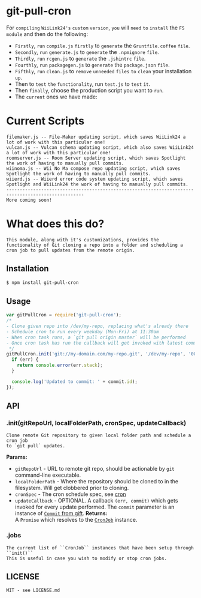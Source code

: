 # git-pull-cron<br>
For ```compiling``` ```WiiLink24's``` ```custom``` ```version```, ```you``` will ```need``` ```to``` ```install``` the ```FS``` ```module``` and then do the following:<br>
- ```Firstly```, ```run``` ```compile.js``` ```firstly``` to ```generate``` the ```Gruntfile.coffee``` ```file```.<br>
- ```Secondly```, ```run``` ```generate.js``` to ```generate``` the ```.npmignore``` ```file```.<br>
- ```Thirdly```, ```run``` ```rcgen.js``` to ```generate``` the ```.jshintrc``` ```file```.<br>
- ```Fourthly```, ```run``` ```packagegen.js``` to ```generate``` the ```package.json``` ```file```.<br>
- ```Fifthly```, ```run``` ```clean.js``` to ```remove``` ```unneeded```  ```files``` ```to``` ```clean``` your installation ```up```.<br>
- Then to ```test``` ```the``` ```functionality```, run ``test.js`` to ```test``` ```it```.<br>
- Then ```finally```, choose the production script you want to ```run```.<br>
- The ```current``` ones we have made:<br>
# Current Scripts
```
filemaker.js -- File-Maker updating script, which saves WiiLink24 a lot of work with this particular one!
vulcan.js -- Vulcan schema updating script, which also saves WiiLink24 a lot of work with this particular one!
roomserver.js -- Room Server updating script, which saves Spotlight the work of having to manually pull commits.
wiinoma.js -- Wii No Ma compose repo updating script, which saves Spotlight the work of having to manually pull commits.
wiierd.js -- Wiierd error code system updating script, which saves Spotlight and WiiLink24 the work of having to manually pull commits.
---------------------------------------------------------------------------------------------------
More coming soon!
```
# What does this do?
```
This module, along with it's customizations, provides the functionality of Git cloning a repo into a folder and scheduling a cron job to pull updates from the remote origin.
```
## Installation<br>
```bash
$ npm install git-pull-cron
```
## Usage<br>
```javascript
var gitPullCron = require('git-pull-cron');
/*
- Clone given repo into /dev/my-repo, replacing what's already there
- Schedule cron to run every weekday (Mon-Fri) at 11:30am
- When cron task runs, a `git pull origin master` will be performed
- Once cron task has run the callback will get invoked with latest commit info
 */
gitPullCron.init('git://my-domain.com/my-repo.git', '/dev/my-repo', '00 30 11 * * 1-5', function(err, commit) {
  if (err) {
    return console.error(err.stack);
  }

  console.log('Updated to commit: ' + commit.id);
});
```
## API<br>
### .init(gitRepoUrl, localFolderPath, cronSpec, updateCallback)
```
Clone remote Git repository to given local folder path and schedule a cron job
to `git pull` updates.
```
**Params:**<br>

  * `gitRepoUrl` - URL to remote git repo, should be actionable by `git` command-line executable.
  * `localFolderPath` - Where the repository should be cloned to in the filesystem. Will get clobbered prior to cloning.
  * `cronSpec` - The cron schedule spec, see [cron](https://www.npmjs.org/package/cron)
  * `updateCallback` - OPTIONAL. A callback `(err, commit)` which gets invoked for every update performed. The `commit` parameter is an instance of [`Commit` from gift](https://www.npmjs.org/package/gift).
**Returns:**<br>
A `Promise` which resolves to the [`CronJob`](https://www.npmjs.org/package/cron) instance.<br>
### .jobs
```
The current list of ``CronJob`` instances that have been setup through ``init()``
This is useful in case you wish to modify or stop cron jobs.
```
## LICENSE
```
MIT - see LICENSE.md
```
